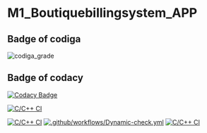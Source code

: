 # M1_Boutiquebillingsystem_APP
## Badge of codiga
![codiga_grade](https://api.codiga.io/project/31279/status/svg)
## Badge of codacy
[![Codacy Badge](https://app.codacy.com/project/badge/Grade/f1e007c88b28469a89bc840131c21db0)](https://www.codacy.com/gh/Dhivyanandhini-Thangavelu/M1_Boutiquebillingsystem_APP/dashboard?utm_source=github.com&amp;utm_medium=referral&amp;utm_content=Dhivyanandhini-Thangavelu/M1_Boutiquebillingsystem_APP&amp;utm_campaign=Badge_Grade)

[![C/C++ CI](https://github.com/Dhivyanandhini-Thangavelu/M1_Boutiquebillingsystem_APP/actions/workflows/staticanalysis.yml/badge.svg)](https://github.com/Dhivyanandhini-Thangavelu/M1_Boutiquebillingsystem_APP/actions/workflows/staticanalysis.yml)

[![C/C++ CI](https://github.com/Dhivyanandhini-Thangavelu/M1_Boutiquebillingsystem_APP/actions/workflows/buildlinux.yml/badge.svg)](https://github.com/Dhivyanandhini-Thangavelu/M1_Boutiquebillingsystem_APP/actions/workflows/buildlinux.yml)
[![.github/workflows/Dynamic-check.yml](https://github.com/Dhivyanandhini-Thangavelu/M1_Boutiquebillingsystem_APP/actions/workflows/Dynamic-check.yml/badge.svg)](https://github.com/Dhivyanandhini-Thangavelu/M1_Boutiquebillingsystem_APP/actions/workflows/Dynamic-check.yml)
[![C/C++ CI](https://github.com/Dhivyanandhini-Thangavelu/M1_Boutiquebillingsystem_APP/actions/workflows/buildlinux.yml/badge.svg)](https://github.com/Dhivyanandhini-Thangavelu/M1_Boutiquebillingsystem_APP/actions/workflows/buildlinux.yml)
